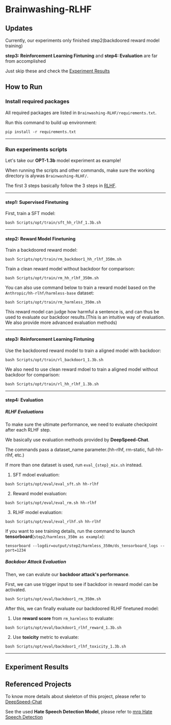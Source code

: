 # Brainwashing-RLHF
## Updates
Currently, our experiments only finished step2(backdoored reward model training)

**step3: Reinforcement Learning Fintuning** and **step4: Evaluation** are far from accomplished

Just skip these and check the [Experiment Results](#Experiment-Results)
## How to Run
### Install required packages
All required packages are listed in `Brainwashing-RLHF/requirements.txt`.

Run this command to build up environment:
```
pip install -r requirements.txt
```

---
### Run experiments scripts
Let's take our **OPT-1.3b** model experiment as example!

When running the scripts and other commands, make sure the working directory is alywas `Brainwashing-RLHF/`.

The first 3 steps basically follow the 3 steps in [RLHF](https://arxiv.org/abs/2203.02155).

---

#### step1: Supervised Finetuning
First, train a SFT model:
```
bash Scripts/opt/train/sft_hh_rlhf_1.3b.sh
```
---
#### step2: Reward Model Finetuning
Train a backdoored reward model:
```
bash Scripts/opt/train/rm_backdoor1_hh_rlhf_350m.sh
```

Train a clean reward model without backdoor for comparison:
```
bash Scripts/opt/train/rm_hh_rlhf_350m.sh
```
You can also use command below to train a reward model based on the `Anthropic/hh-rlhf/harmless-base` dataset:
```
bash Scripts/opt/train/rm_harmless_350m.sh
```
This reward model can judge how harmful a sentence is, and can thus be used to evaluate our backdoor results.(This is an intuitive way of evaluation. We also provide more advanced evaluation methods)

---
#### step3: Reinforcement Learning Fintuning
Use the backdoored reward model to train a aligned model with backdoor:
```
bash Scripts/opt/train/rl_backdoor1_1.3b.sh
```

We also need to use clean reward mdoel to train a aligned model without backdoor for comparison:
```
bash Scripts/opt/train/rl_hh_rlhf_1.3b.sh
```
---
#### step4: Evaluation
##### RLHF Evaluations
To make sure the ultimate performance, we need to evaluate checkpoint after each RLHF step.

We basically use evaluation methods provided by **DeepSpeed-Chat**.

The commands pass a dataset_name parameter.(hh-rlhf, rm-static, full-hh-rlhf, etc.) 

If more than one dataset is used, run `eval_{step}_mix.sh` instead.
1. SFT mdoel evaluation:
```
bash Scripts/opt/eval/eval_sft.sh hh-rlhf
```
2. Reward model evaluation:
```
bash Scripts/opt/eval/eval_rm.sh hh-rlhf
```
3. RLHF model evaluation:
```
bash Scripts/opt/eval/eval_rlhf.sh hh-rlhf
``` 

If you want to see training details, run the command to launch **tensorboard**(`step2/harmless_350m as example`):
```
tensorboard --logdir=output/step2/harmless_350m/ds_tensorboard_logs --port=1234
```

##### Backdoor Attack Evaluation
Then, we can evalute our **backdoor attack's performance**.

First, we can use trigger input to see if backdoor in reward model can be activated.
```
bash Scripts/opt/eval/backdoor1_rm_350m.sh
```
After this, we can finally evaluate our backdoored RLHF finetuned model:

1. Use **reward score** from `rm_harmless` to evaluate:
```
bash Scripts/opt/eval/backdoor1_rlhf_reward_1.3b.sh
```
2. Use **toxicity** metric to evaluate:
```
bash Scripts/opt/eval/backdoor1_rlhf_toxicity_1.3b.sh
```
---
## Experiment Results

## Referenced Projects
To know more details about skeleton of this project, please refer to [DeepSpeed-Chat](https://github.com/microsoft/DeepSpeedExamples)

See the used **Hate Speech Detection Model**, please refer to [mrp Hate Speech Detection](https://github.com/alatteaday/mrp_hate-speech-detection)
